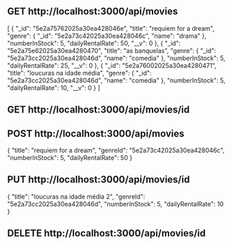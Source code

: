 

## GET http://localhost:3000/api/movies

[
    {
        "_id": "5e2a75762025a30ea428046e",
        "title": "requiem for a dream",
        "genre": {
            "_id": "5e2a73c42025a30ea428046c",
            "name": "drama"
        },
        "numberInStock": 5,
        "dailyRentalRate": 50,
        "__v": 0
    },
    {
        "_id": "5e2a75e62025a30ea4280470",
        "title": "as banquelas",
        "genre": {
            "_id": "5e2a73cc2025a30ea428046d",
            "name": "comedia"
        },
        "numberInStock": 5,
        "dailyRentalRate": 25,
        "__v": 0
    },
    {
        "_id": "5e2a76002025a30ea4280471",
        "title": "loucuras na idade média",
        "genre": {
            "_id": "5e2a73cc2025a30ea428046d",
            "name": "comedia"
        },
        "numberInStock": 5,
        "dailyRentalRate": 10,
        "__v": 0
    }
]

## GET http://localhost:3000/api/movies/id

## POST http://localhost:3000/api/movies

{
    "title": "requiem for a dream",
    "genreId": "5e2a73c42025a30ea428046c",
    "numberInStock": 5,
    "dailyRentalRate": 50
}

## PUT http://localhost:3000/api/movies/id

{
    "title": "loucuras na idade média 2",
    "genreId": "5e2a73cc2025a30ea428046d",
    "numberInStock": 5,
    "dailyRentalRate": 10
}


## DELETE http://localhost:3000/api/movies/id
